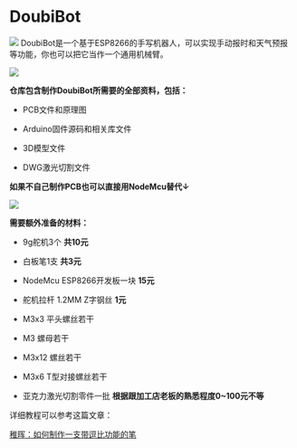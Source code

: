 # DoubiBot

![](https://pic4.zhimg.com/v2-fc327e9424641f19b9c4b6d9473dcf40_1200x500.jpg)
DoubiBot是一个基于ESP8266的手写机器人，可以实现手动报时和天气预报等功能，你也可以把它当作一个通用机械臂。

![](https://pic2.zhimg.com/80/v2-0708b47ec3e3099b079629bbacb2c8b1_hd.jpg)

**仓库包含制作DoubiBot所需要的全部资料，包括：**

- PCB文件和原理图

- Arduino固件源码和相关库文件

- 3D模型文件

- DWG激光切割文件

  

**如果不自己制作PCB也可以直接用NodeMcu替代↓**

  ![](https://pic2.zhimg.com/80/v2-5eec44ce17870ea8660160b2b2537a09_hd.jpg)

  

**需要额外准备的材料：**

- 9g舵机3个 **共10元**

- 白板笔1支 **共3元**

- NodeMcu ESP8266开发板一块 **15元**

- 舵机拉杆 1.2MM Z字钢丝 **1元**

- M3x3 平头螺丝若干

- M3 螺母若干

- M3x12 螺丝若干

- M3x6 T型对接螺丝若干

- 亚克力激光切割零件一批 **根据跟加工店老板的熟悉程度0~100元不等**



详细教程可以参考这篇文章：

[稚晖：如何制作一支带逗比功能的笔](https://zhuanlan.zhihu.com/p/67700105)

